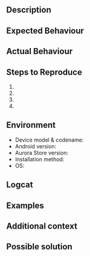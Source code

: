 <!---
- Please read Troubleshooting and FAQs on the project's website before writing an issue to see if it helps solve your problem!
  https://auroraoss.com/guides/wiki-home/
- Provide a general summary of the issue in the Title above.
- Check if your issue or something similar has been reported before (if yes upvote/comment there)
- Please use the latest stable release and note that we don't accept any bug reports for v.1.*, v.2.* & v.3.* anymore!
- If you did not know already, everything between "<!---" & "~->" are comments in Markdown. These will not be visible unless when editing or viewed as raw file.
-->


## Description
<!--- Provide a detailed description to your issue itself, and why you consider it to be a bug -->


## Expected Behaviour
<!--- Tell us what should happen -->


## Actual Behaviour
<!--- Tell us what happens instead -->


## Steps to Reproduce
<!--- Provide a link to a live example (screenshots/recording etc..), or a set of steps to reproduce the issue -->

1.

2.

3.

4.


## Environment
<!---
Include as many relevant details about the environment you experienced the bug in.
For example:
* Device model & codename: OnePlus 8T "instantnoodle"
* Android version: 11.0.0
* Arch: armeabi, armeabi-v7a, arm64-v8a
* Aurora Store version: 4.0.2
* Installation method: root/session/native/Aurora Services
* OS: OxygenOS 11.0.1 (Android skin)
-->


* Device model & codename:
* Android version:
* Aurora Store version:
* Installation method:
* OS:


## Logcat
<!---
- If possible, include a logcat of the issue and upload on dogbin, nekobin, privatebin or any other bin of your choice, otherwise remove this comment section including the subtitle.
- The simplest way to get logs is by using Matlog or similar apps to start logging, then do your steps and save the logs as a .txt file.
- Upload the .txt file or copy/paste to https://del.dog/, https://nekobin.com/, https://privatebin.info/ and paste your link after this comment section.
-->

## Examples
<!-- If you have any examples, e.g. screenshots/videos/designs of the bug you found, paste or link them here. -->

## Additional context
<!-- If you have more info to add, write it in this section, otherwise delete the subtitle and this comment.-->

## Possible solution
<!-- If you believe to have a possible solution, write it in this section, otherwise delete the subtitle and this comment.-->
